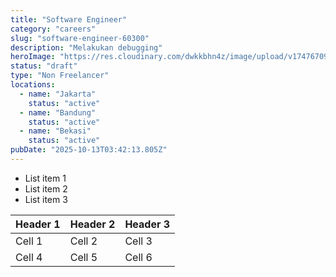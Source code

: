 ```yaml
---
title: "Software Engineer"
category: "careers"
slug: "software-engineer-60300"
description: "Melakukan debugging"
heroImage: "https://res.cloudinary.com/dwkkbhn4z/image/upload/v1747670954/uploads/zy70ljky7xa0stxbcslw.png"
status: "draft"
type: "Non Freelancer"
locations:
  - name: "Jakarta"
    status: "active"
  - name: "Bandung"
    status: "active"
  - name: "Bekasi"
    status: "active"
pubDate: "2025-10-13T03:42:13.805Z"
---
```



- List item 1
- List item 2
- List item 3


| Header 1 | Header 2 | Header 3 |
|----------|----------|----------|
| Cell 1   | Cell 2   | Cell 3   |
| Cell 4   | Cell 5   | Cell 6   |
